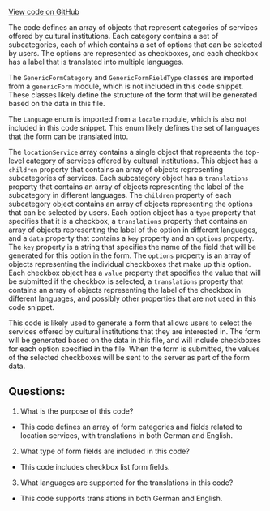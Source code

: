 [View code on GitHub](https://github.com/technologiestiftung/kulturdaten-frontend/blob/master/config/service.ts)

The code defines an array of objects that represent categories of services offered by cultural institutions. Each category contains a set of subcategories, each of which contains a set of options that can be selected by users. The options are represented as checkboxes, and each checkbox has a label that is translated into multiple languages.

The `GenericFormCategory` and `GenericFormFieldType` classes are imported from a `genericForm` module, which is not included in this code snippet. These classes likely define the structure of the form that will be generated based on the data in this file.

The `Language` enum is imported from a `locale` module, which is also not included in this code snippet. This enum likely defines the set of languages that the form can be translated into.

The `locationService` array contains a single object that represents the top-level category of services offered by cultural institutions. This object has a `children` property that contains an array of objects representing subcategories of services. Each subcategory object has a `translations` property that contains an array of objects representing the label of the subcategory in different languages. The `children` property of each subcategory object contains an array of objects representing the options that can be selected by users. Each option object has a `type` property that specifies that it is a checkbox, a `translations` property that contains an array of objects representing the label of the option in different languages, and a `data` property that contains a `key` property and an `options` property. The `key` property is a string that specifies the name of the field that will be generated for this option in the form. The `options` property is an array of objects representing the individual checkboxes that make up this option. Each checkbox object has a `value` property that specifies the value that will be submitted if the checkbox is selected, a `translations` property that contains an array of objects representing the label of the checkbox in different languages, and possibly other properties that are not used in this code snippet.

This code is likely used to generate a form that allows users to select the services offered by cultural institutions that they are interested in. The form will be generated based on the data in this file, and will include checkboxes for each option specified in the file. When the form is submitted, the values of the selected checkboxes will be sent to the server as part of the form data.
## Questions: 
 1. What is the purpose of this code?
- This code defines an array of form categories and fields related to location services, with translations in both German and English.

2. What type of form fields are included in this code?
- This code includes checkbox list form fields.

3. What languages are supported for the translations in this code?
- This code supports translations in both German and English.